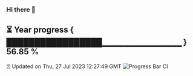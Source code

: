 ### Hi there 👋
⏳ Year progress { █████████████████▁▁▁▁▁▁▁▁▁▁▁▁▁ } 56.85 %
---
⏰ Updated on Thu, 27 Jul 2023 12:27:49 GMT
![Progress Bar CI](https://github.com/liununu/liununu/workflows/Progress%20Bar%20CI/badge.svg)
